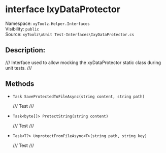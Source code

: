 # interface IxyDataProtector

Namespace: `xyToolz.Helper.Interfaces`  
Visibility: `public`  
Source: `xyToolz\xUnit Test-Interfaces\IxyDataProtector.cs`

## Description:

/// Interface used to allow mocking the xyDataProtector static class during unit tests.
    ///

## Methods

- `Task SaveProtectedToFileAsync(string content, string path)`
  
  /// Test
        ///
- `Task<byte[]> ProtectString(string content)`
  
  /// Test
        ///
- `Task<T?> UnprotectFromFileAsync<T>(string path, string key)`
  
  /// Test
        ///

